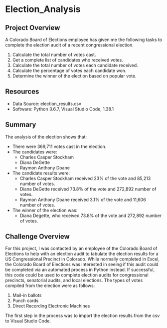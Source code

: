 # Election_Analysis

## Project Overview
A Colorado Board of Elections employee has given me the following tasks to complete the election audit of a recent congressional election.

1. Calculate the total number of votes cast.
2. Get a complete list of candidates who received votes.
3. Calculate the total number of votes each candidate received.
4. Calculate the percentage of votes each candidate won.
5. Determine the winner of the election based on popular vote.

## Resources
- Data Source: election_results.csv
- Software: Python 3.6.7, Visual Studio Code, 1.38.1

## Summary
The analysis of the election shows that:
- There were 369,711 votes cast in the election.
- The candidates were:
    - Charles Casper Stockham
    - Diana DeGette
    - Raymon Anthony Doane
- The candidate results were:
    - Charles Casper Stockham received 23% of the vote and 85,213 number of votes.
    - Diana DeGette received 73.8% of the vote and 272,892 number of votes.
    - Raymon Anthony Doane received 3.1% of the vote and 11,606 number of votes.
- The winner of the election was:  
    - Diana Degette, who received 73.8% of the vote and 272,892 number of votes.

## Challenge Overview
For this project, I was contacted by an employee of the Colorado Board of Elections to help with an election audit to tabulate the election results for a US Congressional Precinct in Colorado.  While normally completed in Excel, the Colorado Board of Elections was interested in seeing if this audit could be completed via an automated process in Python instead.  If successful, this code could be used to complete election audits for congressional precincts, senatorial audits, and local elections.  The types of votes compiled from the election were as follows:
1. Mail-in ballots
2. Punch cards
3. Direct Recording Electronic Machines

The first step in the process was to import the election results from the csv to Visual Studio Code.  


